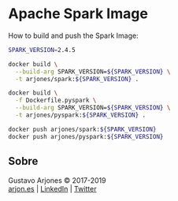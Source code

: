 # Apache Spark Image

How to build and push the Spark Image:

```bash
SPARK_VERSION=2.4.5

docker build \
  --build-arg SPARK_VERSION=${SPARK_VERSION} \
  -t arjones/spark:${SPARK_VERSION} .

docker build \
  -f Dockerfile.pyspark \
  --build-arg SPARK_VERSION=${SPARK_VERSION} \
  -t arjones/pyspark:${SPARK_VERSION} .

docker push arjones/spark:${SPARK_VERSION}
docker push arjones/pyspark:${SPARK_VERSION}
```

## Sobre
Gustavo Arjones &copy; 2017-2019  
[arjon.es](https://arjon.es) | [LinkedIn](http://linkedin.com/in/arjones/) | [Twitter](https://twitter.com/arjones)
